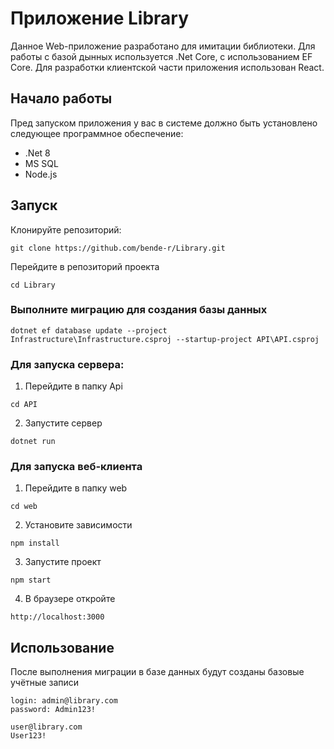 # Приложение Library

Данное Web-приложение разработано для имитации библиотеки. Для работы с базой дынных используется .Net Core, с использованием EF Core.
Для разработки клиентской части приложения использован React.

## Начало работы

Пред запуском приложения у вас в системе должно быть установлено следующее программное обеспечение:

- .Net 8
- MS SQL
- Node.js

## Запуск

Клонируйте репозиторий:

```
git clone https://github.com/bende-r/Library.git
```

Перейдите в репозиторий проекта

```
cd Library
```

### Выполните миграцию для создания базы данных

```
dotnet ef database update --project Infrastructure\Infrastructure.csproj --startup-project API\API.csproj
```

### Для запуска сервера:

1. Перейдите в папку Api

```
cd API
```

2. Запустите сервер

```
dotnet run
```

### Для запуска веб-клиента

1. Перейдите в папку web

```
cd web
```

2. Установите зависимости

```
npm install
```

3. Запустите проект

```
npm start
```

4. В браузере откройте

```
http://localhost:3000
```

## Использование

После выполнения миграции в базе данных будут созданы базовые учётные записи

```
login: admin@library.com
password: Admin123!

user@library.com
User123!
```

